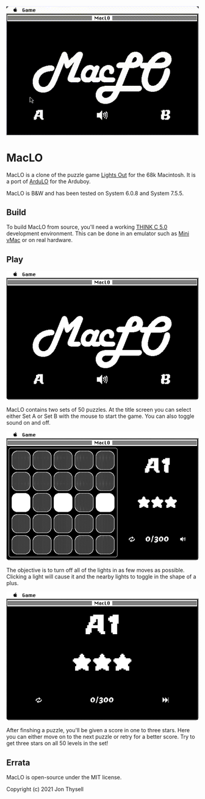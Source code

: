 ![MacLO Demo](./.github/demo.gif)

# MacLO #

MacLO is a clone of the puzzle game [Lights Out](https://en.wikipedia.org/wiki/Lights_Out_(game)) for the 68k Macintosh. It is a port of [ArduLO](https://github.com/jonthysell/ArduLO) for the Arduboy.

MacLO is B&W and has been tested on System 6.0.8 and System 7.5.5.

## Build ##

To build MacLO from source, you'll need a working [THINK C 5.0](https://macintoshgarden.org/apps/think-c) development environment. This can be done in an emulator such as [Mini vMac](https://www.gryphel.com/c/minivmac/) or on real hardware.

## Play ##

![MacLO Title Screenshot](./.github/screenshots/title.gif)

MacLO contains two sets of 50 puzzles. At the title screen you can select either Set A or Set B with the mouse to start the game. You can also toggle sound on and off.

![MacLO Game Screenshot](./.github/screenshots/game.gif)

The objective is to turn off all of the lights in as few moves as possible. Clicking a light will cause it and the nearby lights to toggle in the shape of a plus.

![MacLO Level Done Screenshot](./.github/screenshots/leveldone.gif)

After finshing a puzzle, you'll be given a score in one to three stars. Here you can either move on to the next puzzle or retry for a better score. Try to get three stars on all 50 levels in the set!

## Errata ##

MacLO is open-source under the MIT license.

Copyright (c) 2021 Jon Thysell
